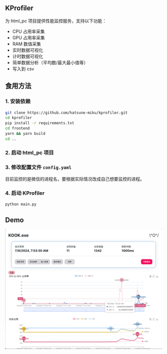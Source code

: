 ## KProfiler

为 html_pc 项目提供性能监控服务，支持以下功能：

- CPU 占用率采集
- GPU 占用率采集
- RAM 数值采集
- 实时数据可视化
- 计时数据可视化
- 简单数据分析（平均数/最大最小值等）
- 写入到 csv

## 食用方法

### 1. 安装依赖

```bash
git clone https://github.com/hatsune-miku/kprofiler.git
cd kprofiler
pip install -r requirements.txt
cd frontend
yarn && yarn build
cd ..
```

### 2. 启动 html_pc 项目

### 3. 修改配置文件 `config.yaml`

目前监控的是微信的进程名，要根据实际情况改成自己想要监控的进程。

### 4. 启动 KProfiler

```bash
python main.py
```

## Demo

![Demo 1](doc/demo3.jpg)

